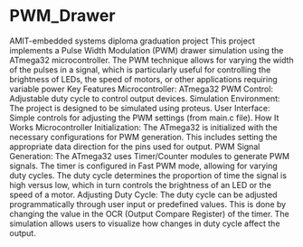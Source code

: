 # PWM_Drawer
AMIT-embedded systems diploma graduation project
This project implements a Pulse Width Modulation (PWM) drawer simulation using the ATmega32 microcontroller. The PWM technique allows for varying the width of the pulses in a signal, which is particularly useful for controlling the brightness of LEDs, the speed of motors, or other applications requiring variable power
Key Features
Microcontroller: ATmega32
PWM Control: Adjustable duty cycle to control output devices.
Simulation Environment: The project is designed to be simulated using proteus.
User Interface: Simple controls for adjusting the PWM settings (from main.c file).
How It Works
Microcontroller Initialization:
The ATmega32 is initialized with the necessary configurations for PWM generation. This includes setting the appropriate data direction for the pins used for output.
PWM Signal Generation:
The ATmega32 uses Timer/Counter modules to generate PWM signals. The timer is configured in Fast PWM mode, allowing for varying duty cycles.
The duty cycle determines the proportion of time the signal is high versus low, which in turn controls the brightness of an LED or the speed of a motor.
Adjusting Duty Cycle:
The duty cycle can be adjusted programmatically through user input or predefined values. This is done by changing the value in the OCR (Output Compare Register) of the timer.
The simulation allows users to visualize how changes in duty cycle affect the output.
